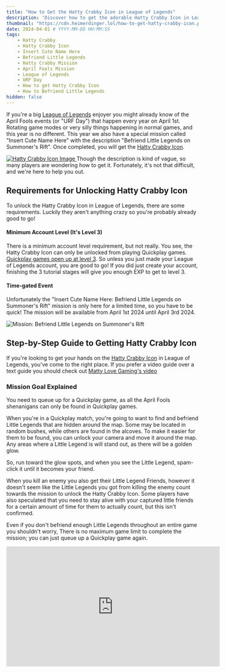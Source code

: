 ```yaml
---
title: "How to Get the Hatty Crabby Icon in League of Legends"
description: 'Discover how to get the adorable Hatty Crabby Icon in League of Legends this April Fools 2024 Event by completing the "Insert Cute Name Here: Befriend Little Legends on Summoners Rift" mission.'
thumbnail: "https://cdn.heimerdinger.lol/how-to-get-hatty-crabby-icon.png"
date: 2024-04-01 # YYYY-MM-DD HH:MM:SS
tags:
    - Hatty Crabby
    - Hatty Crabby Icon
    - Insert Cute Name Here
    - Befriend Little Legends
    - Hatty Crabby Mission
    - April Fools Mission
    - League of Legends
    - URF Day
    - How to get Hatty Crabby Icon
    - How to Befriend Little Legends
hidden: false
---
```


If you're a big [League of Legends](https://heimerdinger.lol/about/faq/league-of-legends) enjoyer you might already know of the April Fools events (or "URF Day") that happen every year on April 1st. Rotating game modes or very silly things happening in normal games, and this year is no different. This year we also have a special mission called "Insert Cute Name Here" with the description "Befriend Little Legends on Summoner's Rift". Once completed, you will get the [Hatty Crabby Icon](https://heimerdinger.lol/icon/hatty-crabby-icon-votcm).

<a href="https://heimerdinger.lol/icon/hatty-crabby-icon-votcm">![Hatty Crabby Icon Image](https://wsrv.nl/?url=https://raw.communitydragon.org/latest/plugins/rcp-be-lol-game-data/global/default/v1/profile-icons/6584.jpg&w=120&output=webp&q=75&il)
</a>
Though the description is kind of vague, so many players are wondering how to get it. Fortunately, it's not that difficult, and we're here to help you out.

## Requirements for Unlocking Hatty Crabby Icon

To unlock the Hatty Crabby Icon in League of Legends, there are some requirements. Luckily they aren't anything crazy so you're probably already good to go!

#### Minimum Account Level (It's Level 3)

There is a minimum account level requirement, but not really. You see, the Hatty Crabby Icon can only be unlocked from playing Quickplay games. [Quickplay games open up at level 3](https://support-leagueoflegends.riotgames.com/hc/en-us/articles/201751894-Unlocking-Game-Modes). So unless you just made your League of Legends account, you are good to go! If you did just create your account, finishing the 3 tutorial stages will give you enough EXP to get to level 3.

#### Time-gated Event

Unfortunately the "Insert Cute Name Here: Befriend Little Legends on Summoner's Rift" mission is only here for a limited time, so you have to be quick! The mission will be available from April 1st 2024 until April 3rd 2024.

![Mission: Befriend Little Legends on Summoner's Rift](https://cdn.heimerdinger.lol/crabby_mission.png)

## Step-by-Step Guide to Getting Hatty Crabby Icon

If you're looking to get your hands on the [Hatty Crabby Icon](https://heimerdinger.lol/icon/hatty-crabby-icon-votcm) in League of Legends, you've come to the right place. If you prefer a video guide over a text guide you should check out <a href="https://www.youtube.com/watch?v=W_0Cy_W7Huo&utm_source=heimerdinger.lol&utm_medium=post&utm_campaign=blog_post" rel="noopener" target="_blank">Matty Love Gaming's video</a>

### Mission Goal Explained

You need to queue up for a Quickplay game, as all the April Fools shenanigans can only be found in Quickplay games.

When you're in a Quickplay match, you're going to want to find and befriend Little Legends that are hidden around the map.
Some may be located in random bushes, while others are found in the alcoves. To make it easier for them to be found, you can unlock your camera and move it around the map. Any areas where a Little Legend is will stand out, as there will be a golden glow.

So, run toward the glow spots, and when you see the Little Legend, spam-click it until it becomes your friend.

When you kill an enemy you also get their Little Legend Friends, however it doesn't seem like the Little Legends you got from killing the enemy count towards the mission to unlock the Hatty Crabby Icon.
Some players have also speculated that you need to stay alive with your captured little friends for a certain amount of time for them to actually count, but this isn't confirmed.

Even if you don't befriend enough Little Legends throughout an entire game you shouldn't worry, There is no maximum game limit to complete the mission; you can just queue up a Quickplay game again.

<iframe width="560" height="315" src="https://www.youtube-nocookie.com/embed/W_0Cy_W7Huo?si=5ThLgTVSR9xVFWqO" title="YouTube video player" frameborder="0" allow="accelerometer; autoplay; clipboard-write; encrypted-media; gyroscope; picture-in-picture; web-share" referrerpolicy="strict-origin-when-cross-origin" allowfullscreen></iframe>
